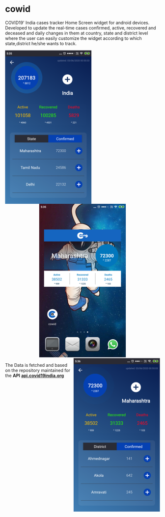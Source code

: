 # cowid
COVID19' India cases tracker Home Screen widget for android devices. Developed to update the real-time cases confirmed, active, recovered and deceased
and daily changes in them at country, state and district level where the user can easily customize the widget according to which state,district he/she wants to track.


<p align="center"><img src="app/src/main/res/drawable/ssc.png" height=500 align="left"><img src="app/src/main/res/drawable/ssa.png" height=500 ><img src="app/src/main/res/drawable/ssb.png" height=500 align="right"></p>





The Data is fetched and based on the repository maintained for the **API** 
**<a href="https://api.covid19india.org/">api.covid19india.org</a>**
 
